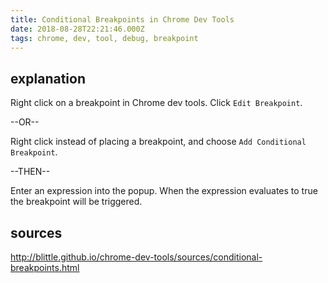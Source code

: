 ```yaml
---
title: Conditional Breakpoints in Chrome Dev Tools
date: 2018-08-28T22:21:46.000Z
tags: chrome, dev, tool, debug, breakpoint
---
```


## explanation
Right click on a breakpoint in Chrome dev tools. Click `Edit Breakpoint`. 

--OR--

Right click instead of placing a breakpoint, and choose `Add Conditional Breakpoint`.

--THEN--

Enter an expression into the popup. When the expression evaluates to true the breakpoint will be triggered.

## sources
http://blittle.github.io/chrome-dev-tools/sources/conditional-breakpoints.html
